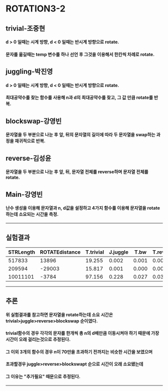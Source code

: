 # ROTATION3-2


## trivial-조중현
#### d > 0 일때는 시계 방향, d < 0 일때는 반시계 방향으로 rotate.
#### 문자를 옮길때는 temp 변수를 하나 선언 후 그것을 이용해서 한칸씩 차례로 rotate.
## juggling-박진영
#### d > 0 일때는 시계 방향, d < 0 일때는 반시계 방향으로 rotate.
#### 최대공약수를 찾는 함수를 사용해 n과 d의 최대공약수를 찾고, 그 값 만큼 rotate를 반복.
## blockswap-강영빈
#### 문자열을 두 부분으로 나눈 후 앞, 뒤의 문자열의 길이에 따라 두 문자열을 swap하는 과정을 재귀적으로 반복.
## reverse-김성윤
#### 문자열을 두 부분으로 나눈 후 앞, 뒤, 문자열 전체를 reverse하며 문자열 전체를 rotate.
## Main-강영빈
#### 난수 생성을 이용해 문자열과 n, d값을 설정하고 4가지 함수를 이용해 문자열을 rotate하는데 소요되는 시간을 측정.
* * * * * * * * * 
## 실험결과
STRLength|ROTATEdistance |T.trivial|J.juggle|T.bw	|T.reverse
---|---|---|---|---|---
 517833|13896|19.255|0.002|0.001|0.002
 209594|-29003|15.817|0.001|0.000|0.001
 10011101|-3784|97.156|0.228|0.027|0.034
---------------------------------------------------------------------

## 추론
#### 위 실험결과를 참고하면 문자열을 rotate하는데 소요 시간은 trivial>juggle>reverse>blockswap 순이였다.
#### trivial함수의 경우 각각의 문자를 한개씩 총 n의 d배만큼 이동시켜야 하기 때문에 가장 시간이 오래 걸리는것으로 추정된다.
#### 그 이외 3개의 함수의 경우 n이 70만을 초과하기 전까지는 비슷한 시간을 보였으며
#### 초과할경우 juggle>reverse>blockswapt 순으로 시간이 오래 소요됐는데
#### 그 이유는 "추가필요" 때문으로 추정된다.
* * *
